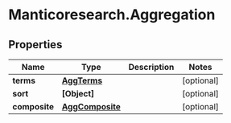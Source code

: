 # Manticoresearch.Aggregation

## Properties

Name | Type | Description | Notes
------------ | ------------- | ------------- | -------------
**terms** | [**AggTerms**](AggTerms.md) |  | [optional] 
**sort** | **[Object]** |  | [optional] 
**composite** | [**AggComposite**](AggComposite.md) |  | [optional] 


